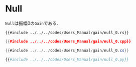# Null

`Null`は振幅0の`Gain`である.


```rust,edition2024
{{#include ../../../codes/Users_Manual/gain/null_0.rs}}
```

```cpp
{{#include ../../../codes/Users_Manual/gain/null_0.cpp}}
```

```cs
{{#include ../../../codes/Users_Manual/gain/null_0.cs}}
```

```python
{{#include ../../../codes/Users_Manual/gain/null_0.py}}
```

